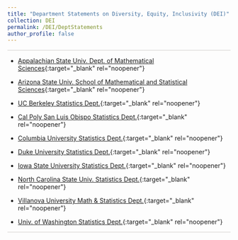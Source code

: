```yaml
---
title: "Department Statements on Diversity, Equity, Inclusivity (DEI)"
collection: DEI
permalink: /DEI/DeptStatements
author_profile: false
---
```

<!-- permalink: /StatEd/ -->

<style>
  hr {
    height: 2px;
    background-color: #E5E4E2;
    border: none;
  }

  .no-italics {
      font-style: normal;   
  }
</style>


<!-- Gray #919888;
#BF9269
#A88C7D
#7297A0
#54738E
#B5AFA9
#E5E4E2 Platinum
D3D3D3
-->

<!--
redirect_from:
  - /StatEd/
  - /StatEd.html
-->

<hr>

*	[Appalachian State Univ. Dept. of Mathematical Sciences](https://mathsci.appstate.edu/diversity){:target="_blank" rel="noopener"}

*	[Arizona State Univ. School of Mathematical and Statistical Sciences](https://math.asu.edu/diversity){:target="_blank" rel="noopener"}

*	[UC Berkeley Statistics Dept.](https://statistics.berkeley.edu/about/dei){:target="_blank" rel="noopener"}

*	[Cal Poly San Luis Obispo Statistics Dept.](https://statistics.calpoly.edu/statistics-department-statement-diversityequity-and-inclusion){:target="_blank" rel="noopener"}

*	[Columbia University Statistics Dept.](https://stat.columbia.edu/diversity-statement){:target="_blank" rel="noopener"}

*	[Duke University Statistics Dept.](https://stat.duke.edu/diversity-equity-and-inclusion){:target="_blank" rel="noopener"}

*	[Iowa State University Statistics Dept.](https://www.stat.iastate.edu/diversity-equity-and-inclusion-dei-statistics){:target="_blank" rel="noopener"}

*	[North Carolina State Univ. Statistics Dept.](https://statistics.sciences.ncsu.edu/know-us/diversity-and-inclusion){:target="_blank" rel="noopener"}

*	[Villanova University Math & Statistics Dept.](https://www1.villanova.edu/university/liberal-artssciences/programs/mathematics-statistics/guiding-principles.html){:target="_blank" rel="noopener"}

*	[Univ. of Washington Statistics Dept.](https://stat.uw.edu/about-us/diversity){:target="_blank" rel="noopener"}

---


&nbsp;




<!--
* [OUTLINE](STUB_intro_JAPN)
-->
